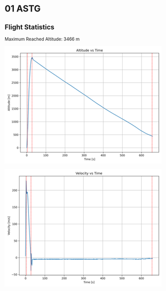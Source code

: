 # 01 ASTG
## Flight Statistics
Maximum Reached Altitude: 3466 m

![Altitude Plot](./plots/altitude.png)

![Velocity Plot](./plots/velocity.png)

